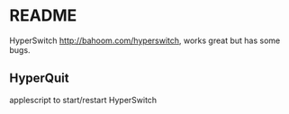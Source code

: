 # README
HyperSwitch http://bahoom.com/hyperswitch, works great but has some bugs.


## HyperQuit
applescript to start/restart HyperSwitch
